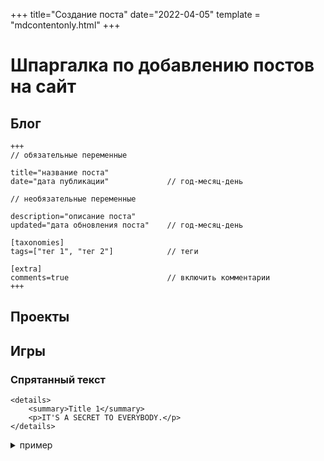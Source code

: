 +++
title="Создание поста"
date="2022-04-05"
template = "mdcontentonly.html"
+++

#  Шпаргалка по добавлению постов на сайт

## Блог

```
+++
// обязательные переменные

title="название поста"
date="дата публикации"             // год-месяц-день

// необязательные переменные

description="описание поста"
updated="дата обновления поста"    // год-месяц-день 

[taxonomies]                        
tags=["тег 1", "тег 2"]            // теги

[extra]                            
comments=true                      // включить комментарии
+++
```

## Проекты

## Игры

### Спрятанный текст
```
<details>
    <summary>Title 1</summary>
    <p>IT'S A SECRET TO EVERYBODY.</p>
</details>
```
<details>
    <summary> пример </summary>
    <p>СПОЙЛЕР</p>
</details>
